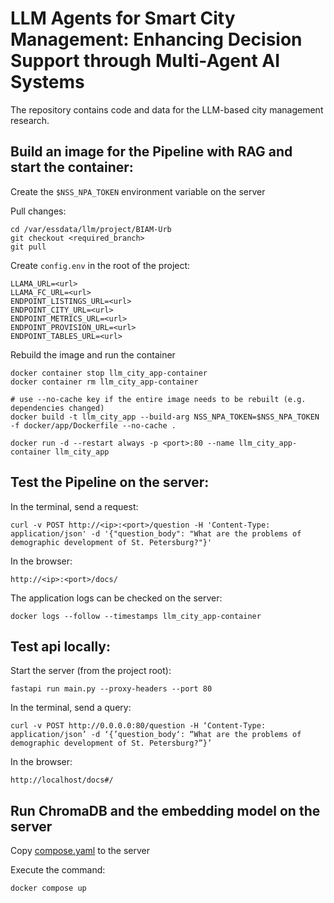 # LLM Agents for Smart City Management: Enhancing Decision Support through Multi-Agent AI Systems

The repository contains code and data for the LLM-based city management research.

## Build an image for the Pipeline with RAG and start the container:

Create the `$NSS_NPA_TOKEN` environment variable on the server

Pull changes:

```
cd /var/essdata/llm/project/BIAM-Urb
git checkout <required_branch>
git pull
```

Create `config.env` in the root of the project:

```
LLAMA_URL=<url>
LLAMA_FC_URL=<url>
ENDPOINT_LISTINGS_URL=<url>
ENDPOINT_CITY_URL=<url>
ENDPOINT_METRICS_URL=<url>
ENDPOINT_PROVISION_URL=<url>
ENDPOINT_TABLES_URL=<url>
```

Rebuild the image and run the container

```
docker container stop llm_city_app-container
docker container rm llm_city_app-container

# use --no-cache key if the entire image needs to be rebuilt (e.g. dependencies changed)
docker build -t llm_city_app --build-arg NSS_NPA_TOKEN=$NSS_NPA_TOKEN -f docker/app/Dockerfile --no-cache .
 
docker run -d --restart always -p <port>:80 --name llm_city_app-container llm_city_app
```

## Test the Pipeline on the server:

In the terminal, send a request:
```
curl -v POST http://<ip>:<port>/question -H 'Content-Type: application/json' -d '{"question_body": "What are the problems of demographic development of St. Petersburg?"}'
```

In the browser:

```
http://<ip>:<port>/docs/
```

The application logs can be checked on the server:

```
docker logs --follow --timestamps llm_city_app-container
```

## Test api locally:

Start the server (from the project root):

```
fastapi run main.py --proxy-headers --port 80
```

In the terminal, send a query:

```
curl -v POST http://0.0.0.0:80/question -H ‘Content-Type: application/json’ -d ‘{’question_body‘: “What are the problems of demographic development of St. Petersburg?”}’
```

In the browser:

```
http://localhost/docs#/
```

## Run ChromaDB and the embedding model on the server

Copy [compose.yaml](docker/chroma/compose.yaml) to the server

Execute the command:

```
docker compose up
```